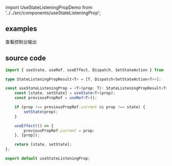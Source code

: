 import UseStateListeningPropDemo from '../../src/components/useStateListeningProp';

## examples

查看控制台输出
<UseStateListeningPropDemo/>

## source code

```typescript
import { useState, useRef, useEffect, Dispatch, SetStateAction } from 'react';

type StateListeningPropResult<T> = [T, Dispatch<SetStateAction<T>>];

const useStateListeningProp = <T>(prop: T): StateListeningPropResult<T> => {
	const [state, setState] = useState<T>(prop);
	const previousPropRef = useRef<T>();

	if (prop !== previousPropRef.current && prop !== state) {
		setState(prop);
	}

	useEffect(() => {
		previousPropRef.current = prop;
	}, [prop]);

	return [state, setState];
};

export default useStateListeningProp;
```
